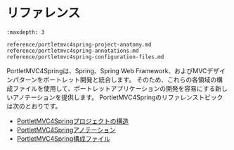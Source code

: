 # リファレンス

```{toctree}
:maxdepth: 3

reference/portletmvc4spring-project-anatomy.md
reference/portletmvc4spring-annotations.md
reference/portletmvc4spring-configuration-files.md
```

PortletMVC4Springは、Spring、Spring Web Framework、およびMVCデザインパターンをポートレット開発と統合します。 そのため、これらの各領域の構成ファイルを使用して、ポートレットアプリケーションの開発を容易にする新しいアノテーションを提供します。 PortletMVC4Springのリファレンストピックは次のとおりです。

* [PortletMVC4Springプロジェクトの構造](./reference/portletmvc4spring-project-anatomy.md)
* [PortletMVC4Springアノテーション](./reference/portletmvc4spring-annotations.md)
* [PortletMVC4Spring構成ファイル](./reference/portletmvc4spring-configuration-files.md)